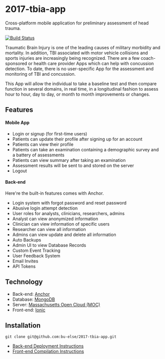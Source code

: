 # 2017-tbia-app
Cross-platform mobile application for preliminary assessment of head trauma.

[![Build Status](https://travis-ci.org/bu-else/2017-tbia-app.svg?branch=Develop)](https://travis-ci.org/bu-else/2017-tbia-app)

Traumatic Brain Injury is one of the leading causes of military morbidity and mortality.  In addition, TBI associated with motor vehicle collisions and sports injuries are increasingly being recognized.  There are a few coach-sponsored or health care provider Apps which can help with concussion detection.  To date, there is no user-specific App for the assessment and monitoring of TBI and concussion.

This App will allow the individual to take a baseline test and then compare function in several domains, in real time, in a longitudinal fashion to assess hour to hour, day to day, or month to month improvements or changes.


## Features
#### Mobile App
- Login or signup (for first-time users)
- Patients can update their profile after signing up for an account
- Patients can view their profile
- Patients can take an examination containing a demographic survey and a battery of assessments
- Patients can view summary after taking an examination
- Assessment results will be sent to and stored on the server
- Logout

#### Back-end
Here're the built-in features comes with Anchor.
- Login system with forgot password and reset password
- Abusive login attempt detection
- User roles for analysts, clinicians, researchers, admins
- Analyst can view anonymized information
- Clinician can view information of specific users
- Researcher can view all information
- Admins can view update and delete all information
- Auto Backups
- Admin UI to view Database Records
- Custom Event Tracking
- User Feedback System
- Email Invites
- API Tokens


## Technology
- Back-end: [Anchor](https://github.com/hicsail/anchor)
- Database: [MongoDB](http://www.mongodb.org/)
- Server: [Massachusetts Open Cloud (MOC)](https://massopen.cloud/)
- Front-end: [Ionic](https://ionicframework.com/)

## Installation
```
git clone git@github.com:bu-else/2017-tbia-app.git
```

- [Back-end Deployment Instructions](https://github.com/bu-else/2017-tbia-app/blob/Develop/back-end/README.md)
- [Front-end Compilation Instructions](https://github.com/bu-else/2017-tbia-app/blob/Develop/client/README.md)